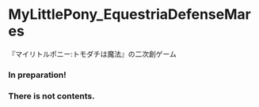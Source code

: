 # MyLittlePony_EquestriaDefenseMares
『マイリトルポニー:トモダチは魔法』の二次創ゲーム
### In preparation!
### There is not contents.
